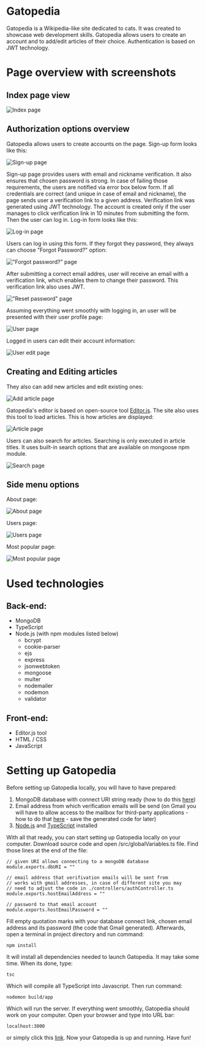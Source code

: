 # Gatopedia
Gatopedia is a Wikipedia-like site dedicated to cats. It was created to showcase web development skills. Gatopedia allows users to create an account and to add/edit articles of their choice. Authentication is based on JWT technology.

# Page overview with screenshots
## Index page view

![Index page](/readme-screenshots/index-page.png "Index page of Gatopedia")

## Authorization options overview
Gatopedia allows users to create accounts on the page. Sign-up form looks like this:

![Sign-up page](/readme-screenshots/signup.png "Sign-up page of Gatopedia")

Sign-up page provides users with email and nickname verification. It also ensures that chosen password is strong. In case of failing those requirements, the users are notified via error box below form. If all credentials are correct (and unique in case of email and nickname), the page sends user a verification link to a given address. Verification link was generated using JWT technology. The account is created only if the user manages to click verification link in 10 minutes from submitting the form. Then the user can log in. Log-in form looks like this:

![Log-in page](/readme-screenshots/login.png "Log-in page of Gatopedia")

Users can log in using this form. If they forgot they password, they always can choose "Forgot Password?" option:

!["Forgot password?" page](/readme-screenshots/forgot-password.png "Forgot password? page of Gatopedia")

After submitting a correct email addres, user will receive an email with a verification link, which enables them to change their password. This verification link also uses JWT.

!["Reset password" page](/readme-screenshots/reset-password.png "Reset password page of Gatopedia")

Assuming everything went smoothly with logging in, an user will be presented with their user profile page:

![User page](/readme-screenshots/user-loggedin.png "User page of Gatopedia")

Logged in users can edit their account information:

![User edit page](/readme-screenshots/user-edit.png "User edit page of Gatopedia")

## Creating and Editing articles

They also can add new articles and edit existing ones:

![Add article page](/readme-screenshots/adding-article.png "Add article page of Gatopedia")

Gatopedia's editor is based on open-source tool [Editor.js](https://editorjs.io). The site also uses this tool to load articles. This is how articles are displayed:

![Article page](/readme-screenshots/article.png "Article page of Gatopedia")

Users can also search for articles. Searching is only executed in article titles. It uses built-in search options that are available on mongoose npm module.

![Search page](/readme-screenshots/search.png "Search page of Gatopedia")
## Side menu options

About page:

![About page](/readme-screenshots/about.png "About page of Gatopedia")

Users page:

![Users page](/readme-screenshots/users.png "Users page of Gatopedia")

Most popular page:

![Most popular page](/readme-screenshots/most-popular.png "Most popular page of Gatopedia")

# Used technologies

## Back-end:
- MongoDB
- TypeScript
- Node.js (with npm modules listed below)
    - bcrypt
    - cookie-parser
    - ejs
    - express
    - jsonwebtoken
    - mongoose
    - multer
    - nodemailer
    - nodemon
    - validator

## Front-end:
- Editor.js tool
- HTML / CSS
- JavaScript

# Setting up Gatopedia

Before setting up Gatopedia locally, you will have to have prepared:
1. MongoDB database with connect URI string ready (how to do this [here](https://www.mongodb.com/basics/create-database))
2. Email address from which verification emails will be send (on Gmail you will have to allow access to the mailbox for third-party applications - how to do that [here](https://support.google.com/accounts/answer/185833?hl=en) - save the generated code for later)
3. [Node.js](https://nodejs.org/en) and [TypeScript](https://www.typescriptlang.org) installed 

With all that ready, you can start setting up Gatopedia locally on your computer. Download source code and open /src/globalVariables.ts file. Find those lines at the end of the file:

    // given URI allows connecting to a mongoDB database
    module.exports.dbURI = ""

    // email address that verifivation emails will be sent from
    // works with gmail addresses, in case of different site you may
    // need to adjust the code in ./controllers/authController.ts
    module.exports.hostEmailAddress = ""

    // password to that email account
    module.exports.hostEmailPassword = ""



Fill empty quotation marks with your database connect link, chosen email address and its password (the code that Gmail generated). Afterwards, open a terminal in project directory and run command: 

    npm install

It will install all dependencies needed to launch Gatopedia. It may take some time. When its done, type:

    tsc

Which will compile all TypeScript into Javascript. Then run command:

    nodemon build/app

Which will run the server. If everything went smoothly, Gatopedia should work on your computer. Open your browser and type into URL bar:

    localhost:3000

or simply click this [link](http://localhost:3000). Now your Gatopedia is up and running. Have fun!


